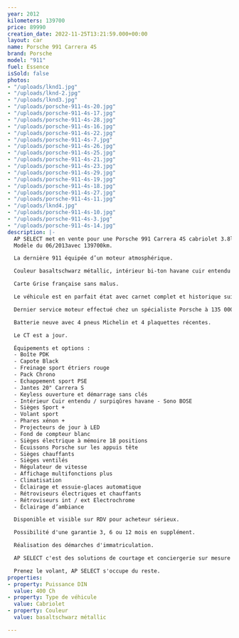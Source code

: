 ```yaml
---
year: 2012
kilometers: 139700
price: 89990
creation_date: 2022-11-25T13:21:59.000+00:00
layout: car
name: Porsche 991 Carrera 4S
brand: Porsche
model: "911"
fuel: Essence
isSold: false
photos:
- "/uploads/lknd1.jpg"
- "/uploads/lknd-2.jpg"
- "/uploads/lknd3.jpg"
- "/uploads/porsche-911-4s-20.jpg"
- "/uploads/porsche-911-4s-17.jpg"
- "/uploads/porsche-911-4s-28.jpg"
- "/uploads/porsche-911-4s-16.jpg"
- "/uploads/porsche-911-4s-22.jpg"
- "/uploads/porsche-911-4s-7.jpg"
- "/uploads/porsche-911-4s-26.jpg"
- "/uploads/porsche-911-4s-25.jpg"
- "/uploads/porsche-911-4s-21.jpg"
- "/uploads/porsche-911-4s-23.jpg"
- "/uploads/porsche-911-4s-29.jpg"
- "/uploads/porsche-911-4s-19.jpg"
- "/uploads/porsche-911-4s-18.jpg"
- "/uploads/porsche-911-4s-27.jpg"
- "/uploads/porsche-911-4s-11.jpg"
- "/uploads/lknd4.jpg"
- "/uploads/porsche-911-4s-10.jpg"
- "/uploads/porsche-911-4s-3.jpg"
- "/uploads/porsche-911-4s-14.jpg"
description: |-
  AP SELECT met en vente pour une Porsche 991 Carrera 4S cabriolet 3.8l 400ch PDK phase 1.
  Modèle du 06/2013avec 139700km.

  La dernière 911 équipée d’un moteur atmosphérique.

  Couleur basaltschwarz métallic, intérieur bi-ton havane cuir entendu noir.

  Carte Grise française sans malus.

  Le véhicule est en parfait état avec carnet complet et historique suivi.

  Dernier service moteur effectué chez un spécialiste Porsche à 135 000km en janvier 2021.

  Batterie neuve avec 4 pneus Michelin et 4 plaquettes récentes.

  Le CT est a jour.

  Équipements et options :
  - Boîte PDK
  - Capote Black
  - Freinage sport étriers rouge
  - Pack Chrono
  - Echappement sport PSE
  - Jantes 20" Carrera S
  - Keyless ouverture et démarrage sans clés
  - Intérieur Cuir entendu / surpiqûres havane - Sono BOSE
  - Sièges Sport +
  - Volant sport
  - Phares xénon +
  - Projecteurs de jour à LED
  - Fond de compteur blanc
  - Sièges électrique à mémoire 18 positions
  - Écuissons Porsche sur les appuis tête
  - Sièges chauffants
  - Sièges ventilés
  - Régulateur de vitesse
  - Affichage multifonctions plus
  - Climatisation
  - Éclairage et essuie-glaces automatique
  - Rétroviseurs électriques et chauffants
  - Rétroviseurs int / ext Electrochrome
  - Éclairage d’ambiance

  Disponible et visible sur RDV pour acheteur sérieux.

  Possibilité d'une garantie 3, 6 ou 12 mois en supplément.

  Réalisation des démarches d'immatriculation.

  AP SELECT c'est des solutions de courtage et conciergerie sur mesure pour profiter librement de sa passion et de son patrimoine.

  Prenez le volant, AP SELECT s'occupe du reste.
properties:
- property: Puissance DIN
  value: 400 Ch
- property: Type de véhicule
  value: Cabriolet
- property: Couleur
  value: basaltschwarz métallic

---
```


